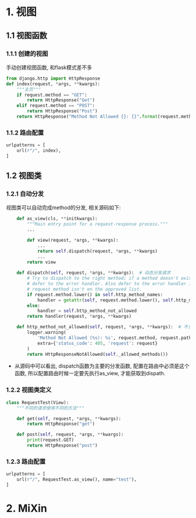 # 1. 视图

## 1.1 视图函数

### 1.1.1 创建的视图

手动创建视图函数, 和flask模式差不多

```python
from django.http import HttpResponse
def index(request, *args, **kwargs):
    """主页"""
    if request.method == "GET":
        return HttpResponse("Get")
    elif request.method == "POST":
        return HttpResponse("Post")
    return HttpResponse("Method Not Allowed {}: {}".format(request.method, request.path), status=405)

```

### 1.1.2 路由配置

```python
urlpatterns = [
    url(r"/", index),
]
```



## 1.2 视图类

### 1.2.1 自动分发

视图类可以自动完成method的分发, 相关源码如下:

```python
	def as_view(cls, **initkwargs):
        """Main entry point for a request-response process."""
        ...

        def view(request, *args, **kwargs):
            ...
            return self.dispatch(request, *args, **kwargs)
			...
        return view
    
	def dispatch(self, request, *args, **kwargs):  # 动态分发请求
        # Try to dispatch to the right method; if a method doesn't exist,
        # defer to the error handler. Also defer to the error handler if the
        # request method isn't on the approved list.
        if request.method.lower() in self.http_method_names:
            handler = getattr(self, request.method.lower(), self.http_method_not_allowed)
        else:
            handler = self.http_method_not_allowed
        return handler(request, *args, **kwargs)

    def http_method_not_allowed(self, request, *args, **kwargs):  # 不支持请求
        logger.warning(
            'Method Not Allowed (%s): %s', request.method, request.path,
            extra={'status_code': 405, 'request': request}
        )
        return HttpResponseNotAllowed(self._allowed_methods())
```

* 从源码中可以看出, dispatch函数为主要的分发函数, 配置在路由中必须是这个函数, 所以配置路由时候一定要先执行as_view,  才能获取到dispath.

### 1.2.2 视图类定义

```python
class RequestTest(View):
    """不同的请求使用不同的方法"""

    def get(self, request, *args, **kwargs):
        return HttpResponse("get")

    def post(self, request, *args, **kwargs):
        print(request.GET)
        return HttpResponse("post")
```

### 1.2.3 路由配置

```python
urlpatterns = [
    url(r"/", RequestTest.as_view(), name="test"),
]
```

# 2. MiXin

